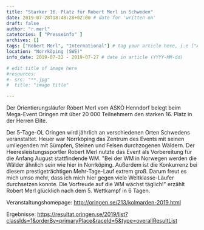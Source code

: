 ```yaml
---
title: "Starker 16. Platz für Robert Merl in Schweden"
date: 2019-07-28T18:48:28+02:00 # date for 'written on'
draft: false
author: "r.merl"
catetories: [ "Presseinfo" ]
archives: []
tags: ["Robert Merl", "International"] # tag your article here, i.e ["Austria Cup", "Robert Merl"]
location: "Norrköping (SWE)"
info_date: 2019-07-22 - 2019-07-27 # date in article (YYYY-MM-dd)

# edit title of image here
#resources:
#- src: "**.jpg"
#  title: "image title"

---
```


Der Orientierungsläufer Robert Merl vom ASKÖ Henndorf belegt beim Mega-Event Oringen mit über 20 000 Teilnehmern den starken 16. Platz in der Herren Elite.

<!--more-->

Der 5-Tage-OL Oringen wird jährlich an verschiedenen Orten Schwedens veranstaltet. Heuer war Norrköping das Zentrum des Events mit seinen umliegenden mit Sümpfen, Steinen und Felsen durchzogenen Wäldern. Der Heeresleistungssportler Robert Merl nutzte das Event als Vorbereitung für die Anfang August stattfindende WM. 
"Bei der WM in Norwegen werden die Wälder ähnlich sein wie hier in Norrköping. Außerdem ist die Konkurrenz bei diesem prestigeträchtigen Mehr-Tage-Lauf extrem groß. Darum freut es mich umso mehr, dass ich mich hier gegen viele Weltklasse-Läufer durchsetzen konnte. Die Vorfreude auf die WM wächst täglich!" erzählt Robert Merl glücklich nach dem 5. Wettkampf in 6 Tagen.

Veranstaltungshomepage: http://oringen.se/213/kolmarden-2019.html

Ergebnisse: https://resultat.oringen.se/2019/list?classIds=1&orderBy=primaryPlace&raceId=5&type=overallResultList
